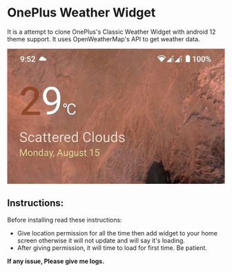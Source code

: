 # OnePlus Weather Widget

It is a attempt to clone OnePlus's Classic Weather Widget with android 12 theme support. It uses
OpenWeatherMap's API to get weather data.

![](screenshots/a12.jpg)

## Instructions:
Before installing read these instructions:
<ul>
    <li>Give location permission for all the time then add widget to your home screen otherwise
it will not update and will say it's loading. </li>

<li>After giving permission, it will time to load for first time. Be patient.</li>
</ul>

**If any issue, Please give me logs.**